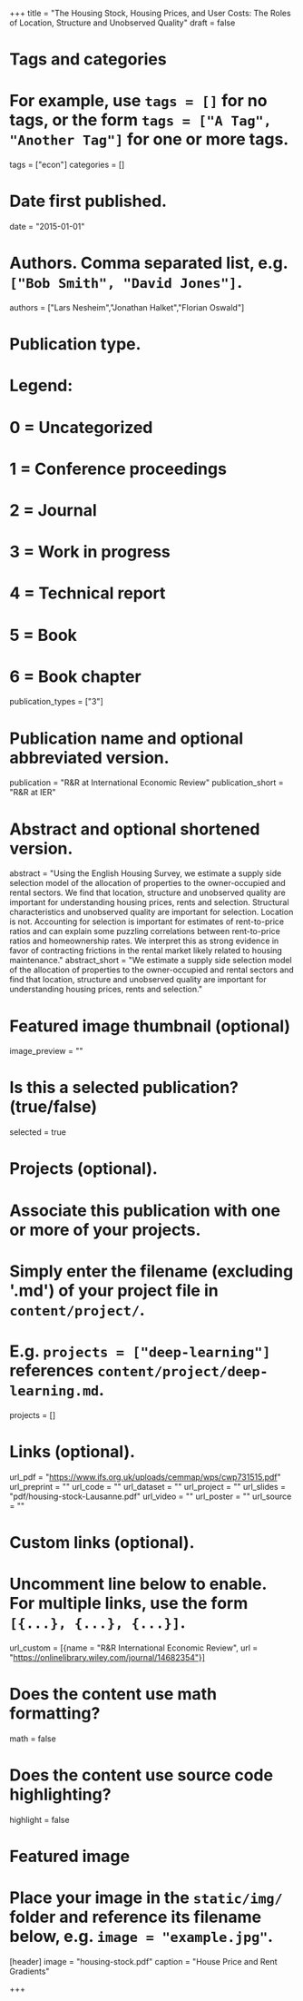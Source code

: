 +++
title = "The Housing Stock, Housing Prices, and User Costs: The Roles of Location, Structure and Unobserved Quality"
draft = false

# Tags and categories
# For example, use `tags = []` for no tags, or the form `tags = ["A Tag", "Another Tag"]` for one or more tags.
tags = ["econ"]
categories = []

# Date first published.
date = "2015-01-01"

# Authors. Comma separated list, e.g. `["Bob Smith", "David Jones"]`.
authors = ["Lars Nesheim","Jonathan Halket","Florian Oswald"]

# Publication type.
# Legend:
# 0 = Uncategorized
# 1 = Conference proceedings
# 2 = Journal
# 3 = Work in progress
# 4 = Technical report
# 5 = Book
# 6 = Book chapter
publication_types = ["3"]

# Publication name and optional abbreviated version.
publication = "R&R at International Economic Review"
publication_short = "R&R at IER"

# Abstract and optional shortened version.
abstract = "Using the English Housing Survey, we estimate a supply side selection model of the allocation of properties to the owner-occupied and rental sectors. We find that location, structure and unobserved quality are important for understanding housing prices, rents and selection. Structural characteristics and unobserved quality are important for selection. Location is not. Accounting for selection is important for estimates of rent-to-price ratios and can explain some puzzling correlations between rent-to-price ratios and homeownership rates. We interpret this as strong evidence in favor of contracting frictions in the rental market likely related to housing maintenance."
abstract_short = "We estimate a supply side selection model of the allocation of properties to the owner-occupied and rental sectors and find that location, structure and unobserved quality are important for understanding housing prices, rents and selection."

# Featured image thumbnail (optional)
image_preview = ""

# Is this a selected publication? (true/false)
selected = true

# Projects (optional).
#   Associate this publication with one or more of your projects.
#   Simply enter the filename (excluding '.md') of your project file in `content/project/`.
#   E.g. `projects = ["deep-learning"]` references `content/project/deep-learning.md`.
projects = []

# Links (optional).
url_pdf = "https://www.ifs.org.uk/uploads/cemmap/wps/cwp731515.pdf"
url_preprint = ""
url_code = ""
url_dataset = ""
url_project = ""
url_slides = "pdf/housing-stock-Lausanne.pdf"
url_video = ""
url_poster = ""
url_source = ""

# Custom links (optional).
#   Uncomment line below to enable. For multiple links, use the form `[{...}, {...}, {...}]`.
url_custom = [{name = "R&R International Economic Review", url = "https://onlinelibrary.wiley.com/journal/14682354"}]

# Does the content use math formatting?
math = false

# Does the content use source code highlighting?
highlight = false

# Featured image
# Place your image in the `static/img/` folder and reference its filename below, e.g. `image = "example.jpg"`.
[header]
image = "housing-stock.pdf"
caption = "House Price and Rent Gradients"

+++
